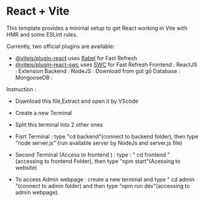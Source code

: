 # React + Vite

This template provides a minimal setup to get React working in Vite with HMR and some ESLint rules.

Currently, two official plugins are available:

- [@vitejs/plugin-react](https://github.com/vitejs/vite-plugin-react/blob/main/packages/plugin-react/README.md) uses [Babel](https://babeljs.io/) for Fast Refresh
- [@vitejs/plugin-react-swc](https://github.com/vitejs/vite-plugin-react-swc) uses [SWC](https://swc.rs/) for Fast Refresh
Frontend : ReactJS : Extension
Backend : NodeJS : Download from gút gồ
Database : MongooseDB : 


Instruction : 
- Download this file,Extract and open it by VScode

- Create a new Terminal 

- Split this terminal into 2 other ones

- Fisrt Terminal : type "cd backend"(connect to backend folder), then type "node server.js" (run available server by NodeJs and server.js file) 

- Second Terminal (Access to frontend ) : type : " cd frontend " (accessing to frontend Folder), then type "npm start"(Acessing to website)

- To access Admin webpage : create a new terminal and type " cd admin "(connect to admin folder) and then type "npm run dev"(accessing to admin webpage). 